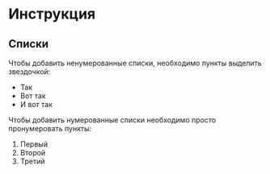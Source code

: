 # Инструкция

## Списки 

Чтобы добавить ненумерованные списки, необходимо пункты выделить звездочкой:
* Так
* Вот так
* И вот так

Чтобы добавить нумерованные списки необходимо просто пронумеровать пункты:
1. Первый
2. Второй
3. Третий 
